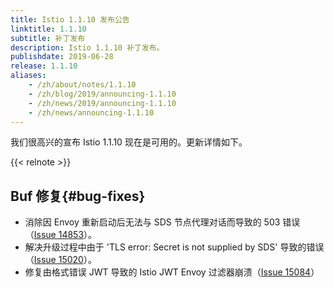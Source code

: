 ```yaml
---
title: Istio 1.1.10 发布公告
linktitle: 1.1.10
subtitle: 补丁发布
description: Istio 1.1.10 补丁发布。
publishdate: 2019-06-28
release: 1.1.10
aliases:
    - /zh/about/notes/1.1.10
    - /zh/blog/2019/announcing-1.1.10
    - /zh/news/2019/announcing-1.1.10
    - /zh/news/announcing-1.1.10
---
```


我们很高兴的宣布 Istio 1.1.10 现在是可用的。更新详情如下。

{{< relnote >}}

## Buf 修复{#bug-fixes}

- 消除因 Envoy 重新启动后无法与 SDS 节点代理对话而导致的 503 错误（[Issue 14853](https://github.com/istio/istio/issues/14853)）。
- 解决升级过程中由于 'TLS error: Secret is not supplied by SDS' 导致的错误（[Issue 15020](https://github.com/istio/istio/issues/15020)）。
- 修复由格式错误 JWT 导致的 Istio JWT Envoy 过滤器崩溃（[Issue 15084](https://github.com/istio/istio/issues/15084)）
